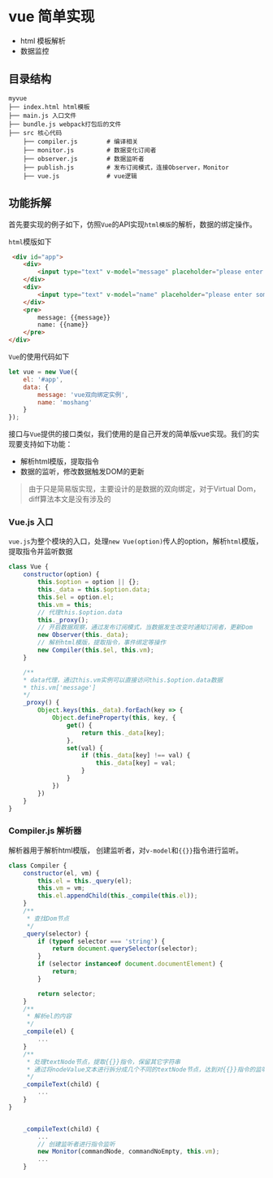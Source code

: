 # vue 简单实现

- html 模板解析
- 数据监控

## 目录结构

```
myvue
├── index.html html模板
├── main.js 入口文件
├── bundle.js webpack打包后的文件
├── src 核心代码
    ├── compiler.js        # 编译相关
    ├── monitor.js         # 数据变化订阅者
    ├── observer.js        # 数据监听者
    ├── publish.js         # 发布订阅模式，连接Observer，Monitor
    ├── vue.js             # vue逻辑
```

## 功能拆解
首先要实现的例子如下，仿照`Vue`的API实现`html模版`的解析，数据的绑定操作。

`html`模版如下
```html
 <div id="app">
    <div>
        <input type="text" v-model="message" placeholder="please enter something..." /> message: {{message}}
    </div>
    <div>
        <input type="text" v-model="name" placeholder="please enter something..." /> name: {{name}}
    </div>
    <pre>
        message: {{message}}
        name: {{name}}
    </pre>
</div>
```

`Vue`的使用代码如下
```js
let vue = new Vue({
    el: '#app',
    data: {
        message: 'vue双向绑定实例',
        name: 'moshang'
    }
});
```
接口与`Vue`提供的接口类似，我们使用的是自己开发的简单版vue实现。我们的实现要支持如下功能：
- 解析html模版，提取指令
- 数据的监听，修改数据触发DOM的更新

> 由于只是简易版实现，主要设计的是数据的双向绑定，对于Virtual Dom，diff算法本文是没有涉及的

### Vue.js 入口

`vue.js`为整个模块的入口，处理`new Vue(option)`传人的option，解析`html`模版，提取指令并监听数据
```js
class Vue {
    constructor(option) {
        this.$option = option || {};
        this._data = this.$option.data;
        this.$el = option.el;
        this.vm = this;
        // 代理this.$option.data
        this._proxy();
        // 开启数据观察，通过发布订阅模式，当数据发生改变时通知订阅者，更新Dom
        new Observer(this._data);
        // 解析html模版，提取指令，事件绑定等操作
        new Compiler(this.$el, this.vm);
    }

    /**
    * data代理，通过this.vm实例可以直接访问this.$option.data数据
    * this.vm['message']
    */
    _proxy() {
        Object.keys(this._data).forEach(key => {
            Object.defineProperty(this, key, {
                get() {
                    return this._data[key];
                },
                set(val) {
                    if (this._data[key] !== val) {
                        this._data[key] = val;
                    }
                }
            })
        })
    }
}
```

### Compiler.js 解析器

解析器用于解析html模版， 创建监听者，对`v-model`和`{{}}`指令进行监听。
```js
class Compiler {
    constructor(el, vm) {
        this.el = this._query(el);
        this.vm = vm;
        this.el.appendChild(this._compile(this.el));
    }
    /**
     * 查找Dom节点
     */
    _query(selector) {
        if (typeof selector === 'string') {
            return document.querySelector(selector);
        }
        if (selector instanceof document.documentElement) {
            return;
        }

        return selector;
    }
    /**
     * 解析el的内容
     */
    _compile(el) {
        ...
    }
    /**
     * 处理textNode节点，提取{{}}指令，保留其它字符串
     * 通过将nodeValue文本进行拆分成几个不同的textNode节点，达到对{{}}指令的监听效果
     */
    _compileText(child) {
        ...
    }
}
```

```

```

```js
    _compileText(child) {
        ...
        // 创建监听者进行指令监听
        new Monitor(commandNode, commandNoEmpty, this.vm);
        ...
    }

```

